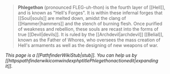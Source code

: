 > **Phlegethon** (pronounced FLEG-uh-thon) is the fourth layer of [[Hell]], and is known as "Hell's Forges".
> It is within these infernal forges that [[Soul|souls]] are melted down, amidst the clang of [[Hammer|hammers]] and the stench of burning flesh. Once purified of weakness and rebellion, these souls are recast into the forms of true [[Devil|devils]].
> It is ruled by the [[Archdevil|archdevil]] [[Belial]], known as the Father of Whores, who oversees the mass creation of Hell's armaments as well as the designing of new weapons of war.



*This page is a [[PathfinderWikiStub|stub]]. You can help us by [[httpspathfinderwikicomwindexphptitlePhlegethonactionedit|expanding it]].*









